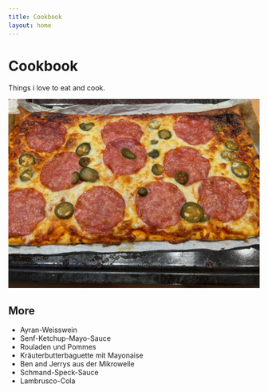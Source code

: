 ```yaml
---
title: Cookbook
layout: home
---
```


# Cookbook

Things i love to eat and cook.

<img
  src="images/pizza.jpg"
  alt="Cookbook"
/>

## More

- Ayran-Weisswein
- Senf-Ketchup-Mayo-Sauce
- Rouladen und Pommes
- Kräuterbutterbaguette mit Mayonaise
- Ben and Jerrys aus der Mikrowelle
- Schmand-Speck-Sauce
- Lambrusco-Cola